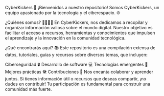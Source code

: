 CyberKickers 🚀
¡Bienvenidos a nuestro repositorio! Somos CyberKickers, un equipo apasionado por la tecnología y el ciberespacio. 🌐

¿Quiénes somos? 👩‍💻👨‍💻
En CyberKickers, nos dedicamos a recopilar y organizar información valiosa sobre el mundo digital. Nuestro objetivo es facilitar el acceso a recursos, herramientas y conocimientos que impulsen el aprendizaje y la innovación en la comunidad tecnológica.

¿Qué encontrarás aquí? 📚
Este repositorio es una compilación extensa de datos, tutoriales, guías y recursos sobre diversos temas, que incluyen:

Ciberseguridad 🔒
Desarrollo de software 💻
Tecnologías emergentes 🌟
Mejores prácticas 🛠️
Contribuciones 🤝
Nos encanta colaborar y aprender juntos. Si tienes información útil o recursos que deseas compartir, ¡no dudes en contribuir! Tu participación es fundamental para construir una comunidad más fuerte.
